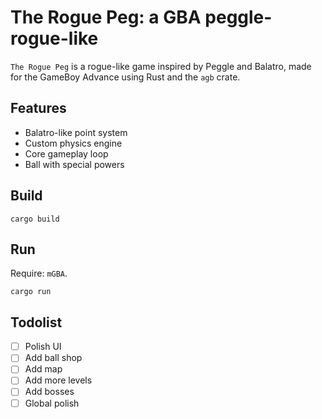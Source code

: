 # The Rogue Peg: a GBA peggle-rogue-like

`The Rogue Peg` is a rogue-like game inspired by Peggle and Balatro, made for the GameBoy Advance using Rust and the `agb` crate.

## Features

- Balatro-like point system
- Custom physics engine
- Core gameplay loop
- Ball with special powers

## Build

```
cargo build
```

## Run

Require: `mGBA`.

```
cargo run
```

## Todolist

- [ ] Polish UI
- [ ] Add ball shop
- [ ] Add map
- [ ] Add more levels
- [ ] Add bosses
- [ ] Global polish
